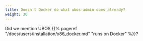 ```yaml
---
title: Doesn't Docker do what ubos-admin does already?
weight: 30
---
```


Did we mention UBOS {{% pageref "/docs/users/installation/x86_docker.md" "runs on Docker" %}}?
